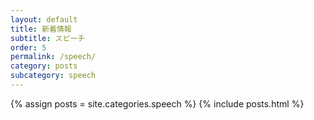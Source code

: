```yaml
---
layout: default
title: 新着情報
subtitle: スピーチ
order: 5
permalink: /speech/
category: posts
subcategory: speech
---
```


{% assign posts = site.categories.speech %}
{% include posts.html %}
